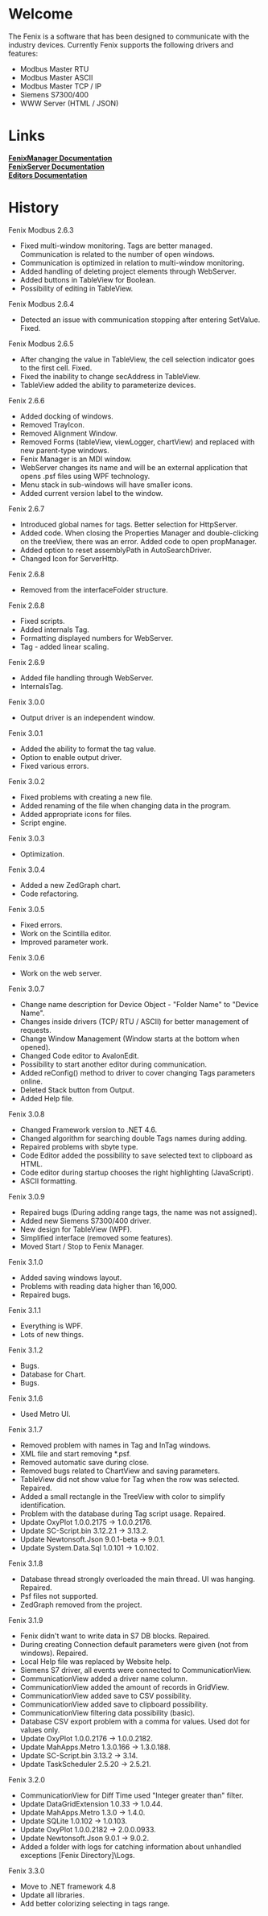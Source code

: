 # Welcome

The Fenix is a software that has been designed to communicate with the industry devices. Currently Fenix supports the following drivers and features:

* Modbus Master RTU
* Modbus Master ASCII
* Modbus Master TCP / IP
* Siemens S7300/400
* WWW Server (HTML / JSON)

# Links

**[FenixManager Documentation](https://github.com/DanielSan1000/Fenix-Modbus/wiki/FenixManager)**<br>
**[FenixServer Documentation](https://github.com/DanielSan1000/Fenix-Modbus/wiki/FenixServer)**<br>
**[Editors Documentation](https://github.com/DanielSan1000/Fenix-Modbus/wiki/FenixServer)**

# History

Fenix Modbus 2.6.3
- Fixed multi-window monitoring. Tags are better managed. Communication is related to the number of open windows.
- Communication is optimized in relation to multi-window monitoring.
- Added handling of deleting project elements through WebServer.
- Added buttons in TableView for Boolean.
- Possibility of editing in TableView.

Fenix Modbus 2.6.4
- Detected an issue with communication stopping after entering SetValue. Fixed.

Fenix Modbus 2.6.5
- After changing the value in TableView, the cell selection indicator goes to the first cell. Fixed.
- Fixed the inability to change secAddress in TableView.
- TableView added the ability to parameterize devices.

Fenix 2.6.6
- Added docking of windows.
- Removed TrayIcon.
- Removed Alignment Window.
- Removed Forms (tableView, viewLogger, chartView) and replaced with new parent-type windows.
- Fenix Manager is an MDI window.
- WebServer changes its name and will be an external application that opens .psf files using WPF technology.
- Menu stack in sub-windows will have smaller icons.
- Added current version label to the window.

Fenix 2.6.7
- Introduced global names for tags. Better selection for HttpServer.
- Added code. When closing the Properties Manager and double-clicking on the treeView, there was an error. Added code to open propManager.
- Added option to reset assemblyPath in AutoSearchDriver.
- Changed Icon for ServerHttp.

Fenix 2.6.8
- Removed from the interfaceFolder structure.

Fenix 2.6.8
- Fixed scripts.
- Added internals Tag.
- Formatting displayed numbers for WebServer.
- Tag - added linear scaling.

Fenix 2.6.9
- Added file handling through WebServer.
- InternalsTag.

Fenix 3.0.0
- Output driver is an independent window.

Fenix 3.0.1
- Added the ability to format the tag value.
- Option to enable output driver.
- Fixed various errors.

Fenix 3.0.2
- Fixed problems with creating a new file.
- Added renaming of the file when changing data in the program.
- Added appropriate icons for files.
- Script engine.

Fenix 3.0.3
- Optimization.

Fenix 3.0.4
- Added a new ZedGraph chart.
- Code refactoring.

Fenix 3.0.5
- Fixed errors.
- Work on the Scintilla editor.
- Improved parameter work.

Fenix 3.0.6
- Work on the web server.

Fenix 3.0.7
- Change name description for Device Object - "Folder Name" to "Device Name".
- Changes inside drivers (TCP/ RTU / ASCII) for better management of requests.
- Change Window Management (Window starts at the bottom when opened).
- Changed Code editor to AvalonEdit.
- Possibility to start another editor during communication.
- Added reConfig() method to driver to cover changing Tags parameters online.
- Deleted Stack button from Output.
- Added Help file.

Fenix 3.0.8
- Changed Framework version to .NET 4.6.
- Changed algorithm for searching double Tags names during adding.
- Repaired problems with sbyte type.
- Code Editor added the possibility to save selected text to clipboard as HTML.
- Code editor during startup chooses the right highlighting (JavaScript).
- ASCII formatting.

Fenix 3.0.9
- Repaired bugs (During adding range tags, the name was not assigned).
- Added new Siemens S7300/400 driver.
- New design for TableView (WPF).
- Simplified interface (removed some features).
- Moved Start / Stop to Fenix Manager.

Fenix 3.1.0
- Added saving windows layout.
- Problems with reading data higher than 16,000.
- Repaired bugs.

Fenix 3.1.1
- Everything is WPF.
- Lots of new things.

Fenix 3.1.2
- Bugs.
- Database for Chart.
- Bugs.

Fenix 3.1.6
- Used Metro UI.

Fenix 3.1.7
- Removed problem with names in Tag and InTag windows.
- XML file and start removing *.psf.
- Removed automatic save during close.
- Removed bugs related to ChartView and saving parameters.
- TableView did not show value for Tag when the row was selected. Repaired.
- Added a small rectangle in the TreeView with color to simplify identification.
- Problem with the database during Tag script usage. Repaired.
- Update OxyPlot 1.0.0.2175 -> 1.0.0.2176.
- Update SC-Script.bin 3.12.2.1 -> 3.13.2.
- Update Newtonsoft.Json 9.0.1-beta -> 9.0.1.
- Update System.Data.Sql 1.0.101 -> 1.0.102.

Fenix 3.1.8
- Database thread strongly overloaded the main thread. UI was hanging. Repaired.
- Psf files not supported.
- ZedGraph removed from the project.

Fenix 3.1.9
- Fenix didn't want to write data in S7 DB blocks. Repaired.
- During creating Connection default parameters were given (not from windows). Repaired.
- Local Help file was replaced by Website help.
- Siemens S7 driver, all events were connected to CommunicationView.
- CommunicationView added a driver name column.
- CommunicationView added the amount of records in GridView.
- CommunicationView added save to CSV possibility.
- CommunicationView added save to clipboard possibility.
- CommunicationView filtering data possibility (basic).
- Database CSV export problem with a comma for values. Used dot for values only.
- Update OxyPlot 1.0.0.2176 -> 1.0.0.2182.
- Update MahApps.Metro 1.3.0.166 -> 1.3.0.188.
- Update SC-Script.bin 3.13.2 -> 3.14.
- Update TaskScheduler 2.5.20 -> 2.5.21.

Fenix 3.2.0
- CommunicationView for Diff Time used "Integer greater than" filter.
- Update DataGridExtension 1.0.33 -> 1.0.44.
- Update MahApps.Metro 1.3.0 -> 1.4.0.
- Update SQLite 1.0.102 -> 1.0.103.
- Update OxyPlot 1.0.0.2182 -> 2.0.0.0933.
- Update Newtonsoft.Json 9.0.1 -> 9.0.2.
- Added a folder with logs for catching information about unhandled exceptions [Fenix Directory]\Logs.

Fenix 3.3.0
- Move to .NET framework 4.8
- Update all libraries.
- Add better colorizing selecting in tags range.